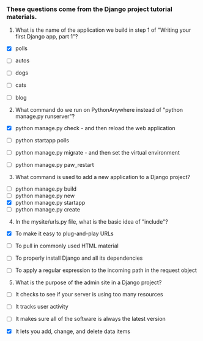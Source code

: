 ### These questions come from the Django project tutorial materials. 

1. What is the name of the application we build in step 1 of "Writing your first Django app, part 1"?


- [x] polls
- [ ] autos
- [ ] dogs
- [ ] cats
- [ ] blog


2. What command do we run on PythonAnywhere instead of "python manage.py runserver"?

- [x] python manage.py check - and then reload the web application
- [ ] python startapp polls
- [ ] python manage.py migrate - and then set the virtual environment
- [ ] python manage.py paw_restart


3. What command is used to add a new application to a Django project?

- [ ] python manage.py build
- [ ] python manage.py new
- [x] python manage.py startapp
- [ ] python manage.py create

4. In the mysite/urls.py file, what is the basic idea of "include"?

- [x] To make it easy to plug-and-play URLs
- [ ] To pull in commonly used HTML material
- [ ] To properly install Django and all its dependencies
- [ ] To apply a regular expression to the incoming path in the request object


5. What is the purpose of the admin site in a Django project?

- [ ] It checks to see if your server is using too many resources
- [ ] It tracks user activity
- [ ] It makes sure all of the software is always the latest version
- [x] It lets you add, change, and delete data items

